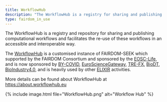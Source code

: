 ```yaml
---
title: WorkflowHub
description: "The WorkflowHub is a registry for sharing and publishing computational workflows and facilitates the re-use of these workflows in an accessible and interoperable way."
type: fairdom_in_use
---
```


The WorkflowHub is a registry and repository for sharing and publishing computational workflows and facilitates the re-use of these workflows in an accessible and interoperable way.

The [WorkflowHub](https://workflowhub.eu) is a customised instance of FAIRDOM-SEEK which supported by the FAIRDOM Consortium and sponsored by the [EOSC-Life](https://www.eosc-life.eu/), 
and is now sponsored by [BY-COVID](https://by-covid.org/), [EuroScienceGateway](https://eurosciencegateway.eu/), [TRE-FX](https://trefx.uk/), [BioDT](https://biodt.eu/), [BioIndustry4.0](https://esciencelab.org.uk/projects/bioindustry-4.0/), 
and is heavily used by other [ELIXIR](http://elixir-europe.org/) activities.

More details can be found about WorkflowHub at <https://about.workflowhub.eu>

{% include image.html file="WorkflowHub.png" alt="Workflow Hub" %}
